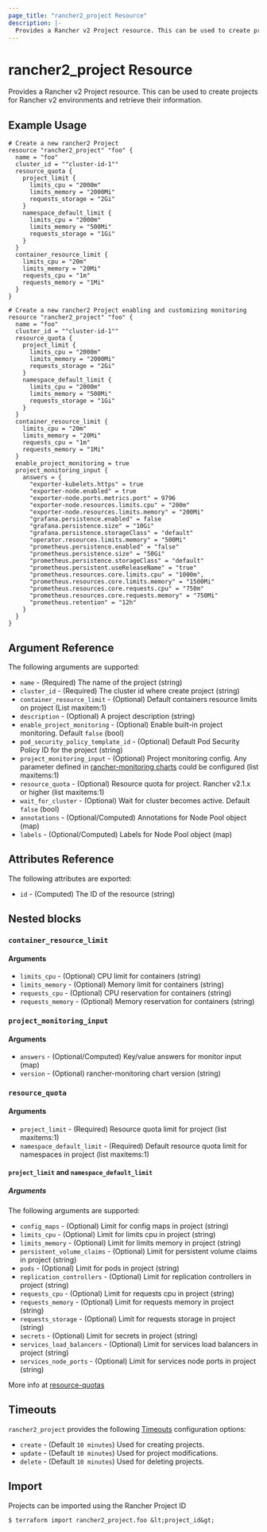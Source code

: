 ```yaml
---
page_title: "rancher2_project Resource"
description: |-
  Provides a Rancher v2 Project resource. This can be used to create projects for Rancher v2 environments and retrieve their information.
---
```


# rancher2\_project Resource

Provides a Rancher v2 Project resource. This can be used to create projects for Rancher v2 environments and retrieve their information.

## Example Usage

```hcl
# Create a new rancher2 Project
resource "rancher2_project" "foo" {
  name = "foo"
  cluster_id = ""cluster-id-1""
  resource_quota {
    project_limit {
      limits_cpu = "2000m"
      limits_memory = "2000Mi"
      requests_storage = "2Gi"
    }
    namespace_default_limit {
      limits_cpu = "2000m"
      limits_memory = "500Mi"
      requests_storage = "1Gi"
    }
  }
  container_resource_limit {
    limits_cpu = "20m"
    limits_memory = "20Mi"
    requests_cpu = "1m"
    requests_memory = "1Mi"
  }
}
```

```hcl
# Create a new rancher2 Project enabling and customizing monitoring
resource "rancher2_project" "foo" {
  name = "foo"
  cluster_id = ""cluster-id-1""
  resource_quota {
    project_limit {
      limits_cpu = "2000m"
      limits_memory = "2000Mi"
      requests_storage = "2Gi"
    }
    namespace_default_limit {
      limits_cpu = "2000m"
      limits_memory = "500Mi"
      requests_storage = "1Gi"
    }
  }
  container_resource_limit {
    limits_cpu = "20m"
    limits_memory = "20Mi"
    requests_cpu = "1m"
    requests_memory = "1Mi"
  }
  enable_project_monitoring = true
  project_monitoring_input {
    answers = {
      "exporter-kubelets.https" = true
      "exporter-node.enabled" = true
      "exporter-node.ports.metrics.port" = 9796
      "exporter-node.resources.limits.cpu" = "200m"
      "exporter-node.resources.limits.memory" = "200Mi"
      "grafana.persistence.enabled" = false
      "grafana.persistence.size" = "10Gi"
      "grafana.persistence.storageClass" = "default"
      "operator.resources.limits.memory" = "500Mi"
      "prometheus.persistence.enabled" = "false"
      "prometheus.persistence.size" = "50Gi"
      "prometheus.persistence.storageClass" = "default"
      "prometheus.persistent.useReleaseName" = "true"
      "prometheus.resources.core.limits.cpu" = "1000m",
      "prometheus.resources.core.limits.memory" = "1500Mi"
      "prometheus.resources.core.requests.cpu" = "750m"
      "prometheus.resources.core.requests.memory" = "750Mi"
      "prometheus.retention" = "12h"
    }
  }
}
```

## Argument Reference

The following arguments are supported:

* `name` - (Required) The name of the project (string)
* `cluster_id` - (Required) The cluster id where create project (string)
* `container_resource_limit` - (Optional) Default containers resource limits on project (List maxitem:1)
* `description` - (Optional) A project description (string)
* `enable_project_monitoring` - (Optional) Enable built-in project monitoring. Default `false` (bool)
* `pod_security_policy_template_id` - (Optional) Default Pod Security Policy ID for the project (string)
* `project_monitoring_input` - (Optional) Project monitoring config. Any parameter defined in [rancher-monitoring charts](https://github.com/rancher/system-charts/tree/dev/charts/rancher-monitoring) could be configured (list maxitems:1)
* `resource_quota` - (Optional) Resource quota for project. Rancher v2.1.x or higher (list maxitems:1)
* `wait_for_cluster` - (Optional) Wait for cluster becomes active. Default `false` (bool)
* `annotations` - (Optional/Computed) Annotations for Node Pool object (map)
* `labels` - (Optional/Computed) Labels for Node Pool object (map)

## Attributes Reference

The following attributes are exported:

* `id` - (Computed) The ID of the resource (string)

## Nested blocks

### `container_resource_limit`

#### Arguments

* `limits_cpu` - (Optional) CPU limit for containers (string)
* `limits_memory` - (Optional) Memory limit for containers (string)
* `requests_cpu` - (Optional) CPU reservation for containers (string)
* `requests_memory` - (Optional) Memory reservation for containers (string)

### `project_monitoring_input`

#### Arguments

* `answers` - (Optional/Computed) Key/value answers for monitor input (map)
* `version` - (Optional) rancher-monitoring chart version (string)

### `resource_quota`

#### Arguments

* `project_limit` - (Required) Resource quota limit for project (list maxitems:1)
* `namespace_default_limit` - (Required) Default resource quota limit for  namespaces in project (list maxitems:1)

#### `project_limit` and `namespace_default_limit`

##### Arguments

The following arguments are supported:

* `config_maps` - (Optional) Limit for config maps in project (string)
* `limits_cpu` - (Optional) Limit for limits cpu in project (string)
* `limits_memory` - (Optional) Limit for limits memory in project (string)
* `persistent_volume_claims` - (Optional) Limit for persistent volume claims in project (string)
* `pods` - (Optional) Limit for pods in project (string)
* `replication_controllers` - (Optional) Limit for replication controllers in project (string)
* `requests_cpu` - (Optional) Limit for requests cpu in project (string)
* `requests_memory` - (Optional) Limit for requests memory in project (string)
* `requests_storage` - (Optional) Limit for requests storage in project (string)
* `secrets` - (Optional) Limit for secrets in project (string)
* `services_load_balancers` - (Optional) Limit for services load balancers in project (string)
* `services_node_ports` - (Optional) Limit for services node ports in project (string)

More info at [resource-quotas](https://rancher.com/docs/rancher/v2.x/en/k8s-in-rancher/projects-and-namespaces/resource-quotas/)

## Timeouts

`rancher2_project` provides the following
[Timeouts](https://www.terraform.io/docs/configuration/resources.html#operation-timeouts) configuration options:

- `create` - (Default `10 minutes`) Used for creating projects.
- `update` - (Default `10 minutes`) Used for project modifications.
- `delete` - (Default `10 minutes`) Used for deleting projects.

## Import

Projects can be imported using the Rancher Project ID

```
$ terraform import rancher2_project.foo &lt;project_id&gt;
```

